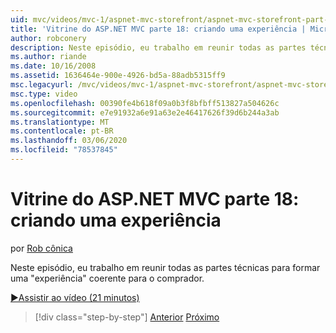 ```yaml
---
uid: mvc/videos/mvc-1/aspnet-mvc-storefront/aspnet-mvc-storefront-part-18-creating-an-experience
title: 'Vitrine do ASP.NET MVC parte 18: criando uma experiência | Microsoft Docs'
author: robconery
description: Neste episódio, eu trabalho em reunir todas as partes técnicas para formar uma "experiência coerente" para o comprador.
ms.author: riande
ms.date: 10/16/2008
ms.assetid: 1636464e-900e-4926-bd5a-88adb5315ff9
msc.legacyurl: /mvc/videos/mvc-1/aspnet-mvc-storefront/aspnet-mvc-storefront-part-18-creating-an-experience
msc.type: video
ms.openlocfilehash: 00390fe4b618f09a0b3f8bfbff513827a504626c
ms.sourcegitcommit: e7e91932a6e91a63e2e46417626f39d6b244a3ab
ms.translationtype: MT
ms.contentlocale: pt-BR
ms.lasthandoff: 03/06/2020
ms.locfileid: "78537845"
---
```

# <a name="aspnet-mvc-storefront-part-18-creating-an-experience"></a>Vitrine do ASP.NET MVC parte 18: criando uma experiência

por [Rob cônica](https://github.com/robconery)

Neste episódio, eu trabalho em reunir todas as partes técnicas para formar uma "experiência" coerente para o comprador.

[&#9654;Assistir ao vídeo (21 minutos)](https://channel9.msdn.com/Blogs/ASP-NET-Site-Videos/aspnet-mvc-storefront-part-18-creating-an-experience)

> [!div class="step-by-step"]
> [Anterior](aspnet-mvc-storefront-part-17-checkout-with-jeff-atwood.md)
> [Próximo](aspnet-mvc-storefront-part-19-processing-orders-with-windows-workflow.md)
